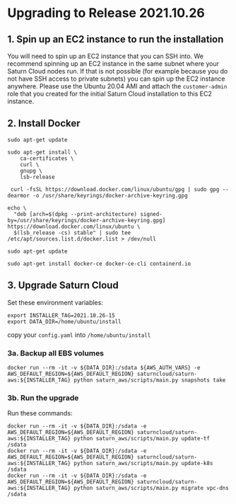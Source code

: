 # Upgrading to Release 2021.10.26

## 1. Spin up an EC2 instance to run the installation

You will need to spin up an EC2 instance that you can SSH into. We recommend spinning up an EC2 instance
in the same subnet where your Saturn Cloud nodes run. If that is not possible (for example because you do not have
SSH access to private subnets) you can spin up the EC2 instance anywhere. Please use the Ubuntu 20.04 AMI and
attach the `customer-admin` role that you created for the initial Saturn Cloud installation to this EC2 instance.

## 2. Install Docker

```
sudo apt-get update

sudo apt-get install \
    ca-certificates \
    curl \
    gnupg \
    lsb-release

 curl -fsSL https://download.docker.com/linux/ubuntu/gpg | sudo gpg --dearmor -o /usr/share/keyrings/docker-archive-keyring.gpg

echo \
  "deb [arch=$(dpkg --print-architecture) signed-by=/usr/share/keyrings/docker-archive-keyring.gpg] https://download.docker.com/linux/ubuntu \
  $(lsb_release -cs) stable" | sudo tee /etc/apt/sources.list.d/docker.list > /dev/null

sudo apt-get update

sudo apt-get install docker-ce docker-ce-cli containerd.io
```

## 3. Upgrade Saturn Cloud

Set these environment variables:
```
export INSTALLER_TAG=2021.10.26-15
export DATA_DIR=/home/ubuntu/install
```

copy your `config.yaml` into `/home/ubuntu/install`

### 3a. Backup all EBS volumes

```
docker run --rm -it -v ${DATA_DIR}:/sdata ${AWS_AUTH_VARS} -e AWS_DEFAULT_REGION=${AWS_DEFAULT_REGION} saturncloud/saturn-aws:${INSTALLER_TAG} python saturn_aws/scripts/main.py snapshots take
```

### 3b. Run the upgrade

Run these commands:
```
docker run --rm -it -v ${DATA_DIR}:/sdata -e AWS_DEFAULT_REGION=${AWS_DEFAULT_REGION} saturncloud/saturn-aws:${INSTALLER_TAG} python saturn_aws/scripts/main.py update-tf /sdata
docker run --rm -it -v ${DATA_DIR}:/sdata -e AWS_DEFAULT_REGION=${AWS_DEFAULT_REGION} saturncloud/saturn-aws:${INSTALLER_TAG} python saturn_aws/scripts/main.py update-k8s /sdata
docker run --rm -it -v ${DATA_DIR}:/sdata -e AWS_DEFAULT_REGION=${AWS_DEFAULT_REGION} saturncloud/saturn-aws:${INSTALLER_TAG} python saturn_aws/scripts/main.py migrate vpc-dns /sdata
```
